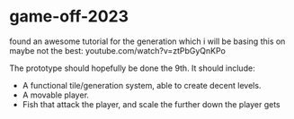# game-off-2023
found an awesome tutorial for the generation which i will be basing this on
maybe not the best: youtube.com/watch?v=ztPbGyQnKPo

The prototype should hopefully be done the 9th. It should include:
- A functional tile/generation system, able to create decent levels.
- A movable player.
- Fish that attack the player, and scale the further down the player gets
